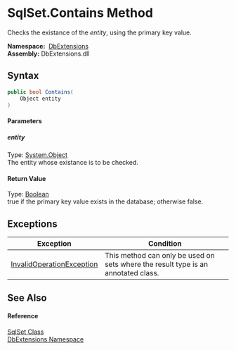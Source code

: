SqlSet.Contains Method
======================
Checks the existance of the *entity*, using the primary key value.

  **Namespace:**  [DbExtensions][1]  
  **Assembly:** DbExtensions.dll

Syntax
------

```csharp
public bool Contains(
	Object entity
)
```

#### Parameters

##### *entity*
Type: [System.Object][2]  
The entity whose existance is to be checked.

#### Return Value
Type: [Boolean][3]  
true if the primary key value exists in the database; otherwise false.

Exceptions
----------

| Exception                      | Condition                                                                         |
| ------------------------------ | --------------------------------------------------------------------------------- |
| [InvalidOperationException][4] | This method can only be used on sets where the result type is an annotated class. |


See Also
--------

#### Reference
[SqlSet Class][5]  
[DbExtensions Namespace][1]  

[1]: ../README.md
[2]: http://msdn.microsoft.com/en-us/library/e5kfa45b
[3]: http://msdn.microsoft.com/en-us/library/a28wyd50
[4]: http://msdn.microsoft.com/en-us/library/2asft85a
[5]: README.md